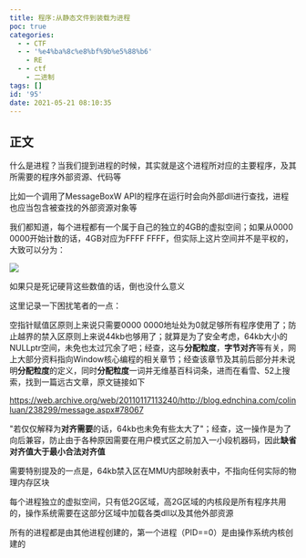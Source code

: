 ```yaml
---
title: 程序:从静态文件到装载为进程
poc: true
categories:
  - - CTF
  - - '%e4%ba%8c%e8%bf%9b%e5%88%b6'
    - RE
  - - ctf
    - 二进制
tags: []
id: '95'
date: 2021-05-21 08:10:35
---
```


## 正文

什么是进程？当我们提到进程的时候，其实就是这个进程所对应的主要程序，及其所需要的程序外部资源、代码等

比如一个调用了MessageBoxW API的程序在运行时会向外部dll进行查找，进程也应当包含被查找的外部资源对象等

我们都知道，每个进程都有一个属于自己的独立的4GB的虚拟空间；如果从0000 0000开始计数的话，4GB对应为FFFF FFFF，但实际上这片空间并不是平权的，大致可以分为：

![](https://static.zhishibox.net/20210315/image_109593497.png)

如果只是死记硬背这些数值的话，倒也没什么意义

这里记录一下困扰笔者的一点：

空指针赋值区原则上来说只需要0000 0000地址处为0就足够所有程序使用了；防止越界的禁入区原则上来说44kb也够用了；就算是为了安全考虑，64kb大小的NULLptr空间，未免也太过冗余了吧；经查，这与**分配粒度**，**字节对齐**等有关，网上大部分资料指向Window核心编程的相关章节；经查该章节及其前后部分并未说明**分配粒度**的定义，同时**分配粒度**一词并无维基百科词条，进而在看雪、52上搜索，找到一篇远古文章，原文链接如下

https://web.archive.org/web/20110117113240/http://blog.ednchina.com/colinluan/238299/message.aspx#78067

"若仅仅解释为**对齐需要**的话，64kb也未免有些太大了"；经查，这一操作是为了向后兼容，防止由于各种原因需要在用户模式区之前加入一小段机器码，因此**缺省对齐值大于最小合法对齐值**

需要特别提及的一点是，64kb禁入区在MMU内部映射表中，不指向任何实际的物理内存区块

每个进程独立的虚拟空间，只有低2G区域，高2G区域的内核段是所有程序共用的，操作系统需要在这部分区域中加载各类dll以及其他外部资源

所有的进程都是由其他进程创建的，第一个进程（PID==0）是由操作系统内核创建的